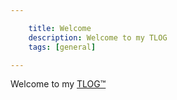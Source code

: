 ```yaml
---

    title: Welcome
    description: Welcome to my TLOG
    tags: [general]

---
```


Welcome to my [TLOG™](/tlog/tlog)